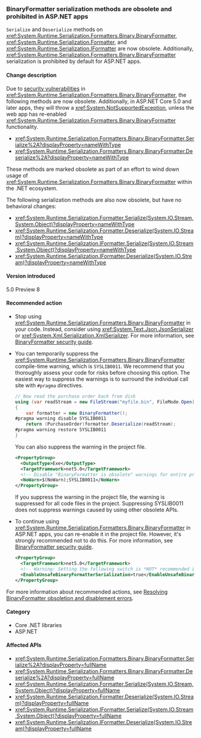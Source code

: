 ### BinaryFormatter serialization methods are obsolete and prohibited in ASP.NET apps

`Serialize` and `Deserialize` methods on <xref:System.Runtime.Serialization.Formatters.Binary.BinaryFormatter>, <xref:System.Runtime.Serialization.Formatter>, and <xref:System.Runtime.Serialization.IFormatter> are now obsolete. Additionally, <xref:System.Runtime.Serialization.Formatters.Binary.BinaryFormatter> serialization is prohibited by default for ASP.NET apps.

#### Change description

Due to [security vulnerabilities](../../../../docs/standard/serialization/binaryformatter-security-guide.md#binaryformatter-security-vulnerabilities) in <xref:System.Runtime.Serialization.Formatters.Binary.BinaryFormatter>, the following methods are now obsolete. Additionally, in ASP.NET Core 5.0 and later apps, they will throw a <xref:System.NotSupportedException>, unless the web app has re-enabled <xref:System.Runtime.Serialization.Formatters.Binary.BinaryFormatter> functionality.

- <xref:System.Runtime.Serialization.Formatters.Binary.BinaryFormatter.Serialize%2A?displayProperty=nameWithType>
- <xref:System.Runtime.Serialization.Formatters.Binary.BinaryFormatter.Deserialize%2A?displayProperty=nameWithType>

These methods are marked obsolete as part of an effort to wind down usage of <xref:System.Runtime.Serialization.Formatters.Binary.BinaryFormatter> within the .NET ecosystem.

The following serialization methods are also now obsolete, but have no behavioral changes:

- <xref:System.Runtime.Serialization.Formatter.Serialize(System.IO.Stream,System.Object)?displayProperty=nameWithType>
- <xref:System.Runtime.Serialization.Formatter.Deserialize(System.IO.Stream)?displayProperty=nameWithType>
- <xref:System.Runtime.Serialization.IFormatter.Serialize(System.IO.Stream,System.Object)?displayProperty=nameWithType>
- <xref:System.Runtime.Serialization.IFormatter.Deserialize(System.IO.Stream)?displayProperty=nameWithType>

#### Version introduced

5.0 Preview 8

#### Recommended action

- Stop using <xref:System.Runtime.Serialization.Formatters.Binary.BinaryFormatter> in your code. Instead, consider using <xref:System.Text.Json.JsonSerializer> or <xref:System.Xml.Serialization.XmlSerializer>. For more information, see [BinaryFormatter security guide](../../../../docs/standard/serialization/binaryformatter-security-guide.md).

- You can temporarily suppress the <xref:System.Runtime.Serialization.Formatters.Binary.BinaryFormatter> compile-time warning, which is `SYSLIB0011`. We recommend that you thoroughly assess your code for risks before choosing this option. The easiest way to suppress the warnings is to surround the individual call site with `#pragma` directives.

  ```csharp
  // Now read the purchase order back from disk
  using (var readStream = new FileStream("myfile.bin", FileMode.Open))
  {
      var formatter = new BinaryFormatter();
  #pragma warning disable SYSLIB0011
      return (PurchaseOrder)formatter.Deserialize(readStream);
  #pragma warning restore SYSLIB0011
  }
  ```

  You can also suppress the warning in the project file.

  ```xml
  <PropertyGroup>
    <OutputType>Exe</OutputType>
    <TargetFramework>net5.0</TargetFramework>
    <!-- Disable "BinaryFormatter is obsolete" warnings for entire project -->
    <NoWarn>$(NoWarn);SYSLIB0011</NoWarn>
  </PropertyGroup>
  ```

  If you suppress the warning in the project file, the warning is suppressed for all code files in the project. Suppressing SYSLIB0011 does not suppress warnings caused by using other obsolete APIs.

- To continue using <xref:System.Runtime.Serialization.Formatters.Binary.BinaryFormatter> in ASP.NET apps, you can re-enable it in the project file. However, it's strongly recommended not to do this. For more information, see [BinaryFormatter security guide](../../../../docs/standard/serialization/binaryformatter-security-guide.md).

  ```xml
  <PropertyGroup>
    <TargetFramework>net5.0</TargetFramework>
    <!-- Warning: Setting the following switch is *NOT* recommended in web apps. -->
    <EnableUnsafeBinaryFormatterSerialization>true</EnableUnsafeBinaryFormatterSerialization>
  </PropertyGroup>
  ```

For more information about recommended actions, see [Resolving BinaryFormatter obsoletion and disablement errors](https://aka.ms/binaryformatter).

#### Category

- Core .NET libraries
- ASP.NET

#### Affected APIs

- <xref:System.Runtime.Serialization.Formatters.Binary.BinaryFormatter.Serialize%2A?displayProperty=fullName>
- <xref:System.Runtime.Serialization.Formatters.Binary.BinaryFormatter.Deserialize%2A?displayProperty=fullName>
- <xref:System.Runtime.Serialization.Formatter.Serialize(System.IO.Stream,System.Object)?displayProperty=fullName>
- <xref:System.Runtime.Serialization.Formatter.Deserialize(System.IO.Stream)?displayProperty=fullName>
- <xref:System.Runtime.Serialization.IFormatter.Serialize(System.IO.Stream,System.Object)?displayProperty=fullName>
- <xref:System.Runtime.Serialization.IFormatter.Deserialize(System.IO.Stream)?displayProperty=fullName>

<!--

#### Affected APIs

- `Overload:System.Runtime.Serialization.Formatters.Binary.BinaryFormatter.Serialize`
- `Overload:System.Runtime.Serialization.Formatters.Binary.BinaryFormatter.Deserialize`
- `M:System.Runtime.Serialization.Formatter.Serialize(System.IO.Stream,System.Object)`
- `M:System.Runtime.Serialization.Formatter.Deserialize(System.IO.Stream)`
- `M:System.Runtime.Serialization.IFormatter.Serialize(System.IO.Stream,System.Object)`
- `M:System.Runtime.Serialization.IFormatter.Deserialize(System.IO.Stream)`

-->
